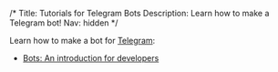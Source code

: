 /*
Title: Tutorials for Telegram Bots
Description: Learn how to make a Telegram bot!
Nav: hidden
*/

Learn how to make a bot for [Telegram](https://telegram.org/):

- [Bots: An introduction for developers](https://core.telegram.org/bots)